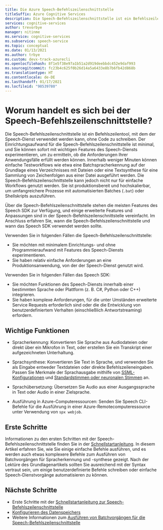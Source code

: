 ```yaml
---
title: Die Azure Speech-Befehlszeilenschnittstelle
titleSuffix: Azure Cognitive Services
description: Die Speech-Befehlszeilenschnittstelle ist ein Befehlszeilentool, mit dem der Speech-Dienst verwendet werden kann, ohne Code zu schreiben. Der Einrichtungsaufwand für die Speech-Befehlszeilenschnittstelle ist minimal, und Sie können sofort mit wichtigen Features des Speech-Diensts experimentieren, um zu ermitteln, ob die Anforderungen Ihrer Anwendungsfälle erfüllt werden können.
services: cognitive-services
author: trevorbye
manager: nitinme
ms.service: cognitive-services
ms.subservice: speech-service
ms.topic: conceptual
ms.date: 01/13/2021
ms.author: trbye
ms.custom: devx-track-azurecli
ms.openlocfilehash: 8f1e5f38e97a1b51a2d919deebbdc452e9daf993
ms.sourcegitcommit: fc23b4c625f0b26d14a5a6433e8b7b6fb42d868b
ms.translationtype: HT
ms.contentlocale: de-DE
ms.lasthandoff: 01/17/2021
ms.locfileid: "98539780"
---
```

# <a name="what-is-the-speech-cli"></a>Worum handelt es sich bei der Speech-Befehlszeilenschnittstelle?

Die Speech-Befehlszeilenschnittstelle ist ein Befehlszeilentool, mit dem der Speech-Dienst verwendet werden kann, ohne Code zu schreiben. Der Einrichtungsaufwand für die Speech-Befehlszeilenschnittstelle ist minimal, und Sie können sofort mit wichtigen Features des Speech-Diensts experimentieren, um zu ermitteln, ob die Anforderungen Ihrer Anwendungsfälle erfüllt werden können. Innerhalb weniger Minuten können einfache Testworkflows wie etwa eine Batchspracherkennung auf der Grundlage eines Verzeichnisses mit Dateien oder eine Textsynthese für eine Sammlung von Zeichenfolgen aus einer Datei ausgeführt werden. Die Speech-Befehlszeilenschnittstelle kann jedoch nicht nur für einfache Workflows genutzt werden. Sie ist produktionsbereit und hochskalierbar, um umfangreichere Prozesse mit automatisierten Batches (`.bat`) oder Shellskripts auszuführen.

Über die Speech-Befehlszeilenschnittstelle stehen die meisten Features des Speech SDK zur Verfügung, und einige erweiterte Features und Anpassungen sind in der Speech-Befehlszeilenschnittstelle vereinfacht. Im Anschluss erfahren Sie, wann die Speech-Befehlszeilenschnittstelle und wann das Speech SDK verwendet werden sollte.

Verwenden Sie in folgenden Fällen die Speech-Befehlszeilenschnittstelle:
* Sie möchten mit minimalem Einrichtungs- und ohne Programmieraufwand mit Features des Speech-Diensts experimentieren.
* Sie haben relativ einfache Anforderungen an eine Produktionsanwendung, von der der Speech-Dienst genutzt wird.

Verwenden Sie in folgenden Fällen das Speech SDK:
* Sie möchten Funktionen des Speech-Diensts innerhalb einer bestimmten Sprache oder Plattform (z. B. C#, Python oder C++) integrieren.
* Sie haben komplexe Anforderungen, für die unter Umständen erweiterte Service Requests erforderlich sind oder die die Entwicklung von benutzerdefiniertem Verhalten (einschließlich Antwortstreaming) erfordern.

## <a name="core-features"></a>Wichtige Funktionen

* Spracherkennung: Konvertieren Sie Sprache aus Audiodateien oder direkt über ein Mikrofon in Text, oder erstellen Sie ein Transkript einer aufgezeichneten Unterhaltung.

* Sprachsynthese: Konvertieren Sie Text in Sprache, und verwenden Sie als Eingabe entweder Textdateien oder direkte Befehlszeileneingaben. Passen Sie Merkmale der Sprachausgabe mithilfe von [SSML-Konfigurationen](speech-synthesis-markup.md) und [Standardstimmen oder neuronalen Stimmen](speech-synthesis-markup.md#standard-neural-and-custom-voices) an.

* Sprachübersetzung: Übersetzen Sie Audio aus einer Ausgangssprache in Text oder Audio in einer Zielsprache.

* Ausführung in Azure-Computeressourcen: Senden Sie Speech CLI-Befehle für die Ausführung in einer Azure-Remotecomputeressource unter Verwendung von `spx webjob`.

## <a name="get-started"></a>Erste Schritte

Informationen zu den ersten Schritten mit der Speech-Befehlszeilenschnittstelle finden Sie in der [Schnellstartanleitung](spx-basics.md). In diesem Artikel erfahren Sie, wie Sie einige einfache Befehle ausführen, und es werden auch etwas komplexere Befehle zum Ausführen von Batchvorgängen für Spracherkennung und -synthese gezeigt. Nach der Lektüre des Grundlagenartikels sollten Sie ausreichend mit der Syntax vertraut sein, um einige benutzerdefinierte Befehle schreiben oder einfache Speech-Dienstvorgänge automatisieren zu können.

## <a name="next-steps"></a>Nächste Schritte

- Erste Schritte mit der [Schnellstartanleitung zur Speech-Befehlszeilenschnittstelle](spx-basics.md)
- [Konfigurieren des Datenspeichers](./spx-data-store-configuration.md)
- Weitere Informationen zum [Ausführen von Batchvorgängen für die Speech-Befehlszeilenschnittstelle](./spx-batch-operations.md)
